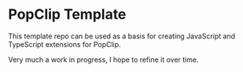# PopClip Template

This template repo can be used as a basis for creating JavaScript and TypeScript extensions for PopClip.

Very much a work in progress, I hope to refine it over time.
